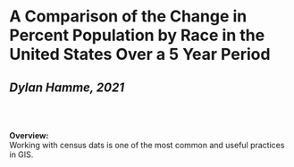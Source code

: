 # A Comparison of the Change in Percent Population by Race in the United States Over a 5 Year Period
## *Dylan Hamme, 2021*
<br>
<br>

**Overview:**
<br>
Working with census dats is one of the most common and useful practices in GIS. 
